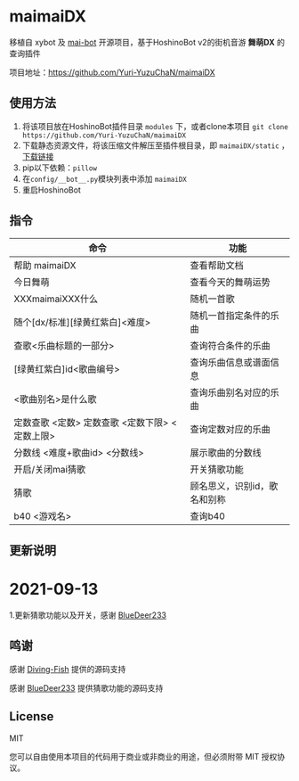 # maimaiDX

移植自 xybot 及 [mai-bot](https://github.com/Diving-Fish/mai-bot) 开源项目，基于HoshinoBot v2的街机音游 **舞萌DX** 的查询插件

项目地址：https://github.com/Yuri-YuzuChaN/maimaiDX

## 使用方法

1. 将该项目放在HoshinoBot插件目录 `modules` 下，或者clone本项目 `git clone https://github.com/Yuri-YuzuChaN/maimaiDX`
2. 下载静态资源文件，将该压缩文件解压至插件根目录，即 `maimaiDX/static` ，[下载链接](https://www.diving-fish.com/maibot/static.zip)
4. pip以下依赖：`pillow`
5. 在`config/__bot__.py`模块列表中添加 `maimaiDX`
6. 重启HoshinoBot

## 指令

| 命令                                           | 功能                   |
| ---------------------------------------------- | ---------------------- |
| 帮助 maimaiDX                                  | 查看帮助文档           |
| 今日舞萌                                       | 查看今天的舞萌运势     |
| XXXmaimaiXXX什么                               | 随机一首歌             |
| 随个[dx/标准][绿黄红紫白]<难度>                | 随机一首指定条件的乐曲 |
| 查歌<乐曲标题的一部分>                         | 查询符合条件的乐曲     |
| [绿黄红紫白]id<歌曲编号>                       | 查询乐曲信息或谱面信息 |
| <歌曲别名>是什么歌                             | 查询乐曲别名对应的乐曲 |
| 定数查歌 <定数> 定数查歌 <定数下限> <定数上限>  | 查询定数对应的乐曲     |
| 分数线 <难度+歌曲id> <分数线>                  | 展示歌曲的分数线       |
| 开启/关闭mai猜歌                               | 开关猜歌功能            |
| 猜歌                                           |顾名思义，识别id，歌名和别称|
| b40 <游戏名>                                   | 查询b40                |

## 更新说明

# 2021-09-13 

1.更新猜歌功能以及开关，感谢 [BlueDeer233](https://github.com/BlueDeer233) 


## 鸣谢

感谢 [Diving-Fish](https://github.com/Diving-Fish) 提供的源码支持

感谢 [BlueDeer233](https://github.com/BlueDeer233) 提供猜歌功能的源码支持

## License

MIT

您可以自由使用本项目的代码用于商业或非商业的用途，但必须附带 MIT 授权协议。
